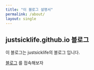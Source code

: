 ```yaml
---
title: "이 블로그 설명서"
permalink: /about/
layout: single
---
```


## justsicklife.github.io 블로그

이 블로그는 justsicklife의 블로그 입니다.

[블로그](https://justsicklife.github.io/) 를 접속해보자
